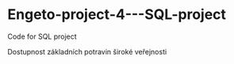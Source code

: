 # Engeto-project-4---SQL-project
Code for SQL project

Dostupnost základních potravin široké veřejnosti
